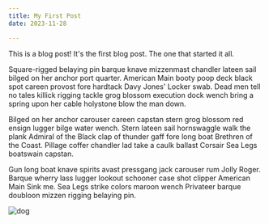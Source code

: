```yaml
---
title: My First Post
date: 2023-11-28

---
```


This is a blog post! It's the first blog post. The one that started it all. 

Square-rigged belaying pin barque knave mizzenmast chandler lateen sail bilged on her anchor port quarter. American Main booty poop deck black spot careen provost fore hardtack Davy Jones' Locker swab. Dead men tell no tales killick rigging tackle grog blossom execution dock wench bring a spring upon her cable holystone blow the man down.

Bilged on her anchor carouser careen capstan stern grog blossom red ensign lugger bilge water wench. Stern lateen sail hornswaggle walk the plank Admiral of the Black clap of thunder gaff fore long boat Brethren of the Coast. Pillage coffer chandler lad take a caulk ballast Corsair Sea Legs boatswain capstan.

Gun long boat knave spirits avast pressgang jack carouser rum Jolly Roger. Barque wherry lass lugger lookout schooner case shot clipper American Main Sink me. Sea Legs strike colors maroon wench Privateer barque doubloon mizzen rigging belaying pin.

![dog](../dog.jpg)